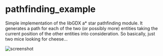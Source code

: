 # pathfinding_example

Simple implementation of the libGDX a* star pathfinding module. It generates a path for each of the two (or possibly more) entities taking the current position of the other entities into consideration. So basically, just two mice looking for cheese... 

![screenshot](https://user-images.githubusercontent.com/26798159/33233398-f305924e-d215-11e7-9c31-9a6b5a7c7d9b.JPG)
